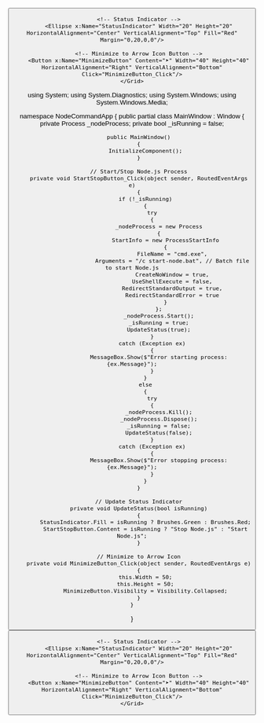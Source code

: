 <Window x:Class="NodeCommandApp.MainWindow"
        xmlns="http://schemas.microsoft.com/winfx/2006/xaml/presentation"
        xmlns:x="http://schemas.microsoft.com/winfx/2006/xaml"
        Title="Node.js Command App" Height="300" Width="400">
    <Grid>
        <!-- Start/Stop Button -->
        <Button x:Name="StartStopButton" Content="Start Node.js" Width="120" Height="40" HorizontalAlignment="Center" VerticalAlignment="Center" Click="StartStopButton_Click"/>
        
        <!-- Status Indicator -->
        <Ellipse x:Name="StatusIndicator" Width="20" Height="20" HorizontalAlignment="Center" VerticalAlignment="Top" Fill="Red" Margin="0,20,0,0"/>

        <!-- Minimize to Arrow Icon Button -->
        <Button x:Name="MinimizeButton" Content="➤" Width="40" Height="40" HorizontalAlignment="Right" VerticalAlignment="Bottom" Click="MinimizeButton_Click"/>
    </Grid>
</Window>




using System;
using System.Diagnostics;
using System.Windows;
using System.Windows.Media;

namespace NodeCommandApp
{
    public partial class MainWindow : Window
    {
        private Process _nodeProcess;
        private bool _isRunning = false;

        public MainWindow()
        {
            InitializeComponent();
        }

        // Start/Stop Node.js Process
        private void StartStopButton_Click(object sender, RoutedEventArgs e)
        {
            if (!_isRunning)
            {
                try
                {
                    _nodeProcess = new Process
                    {
                        StartInfo = new ProcessStartInfo
                        {
                            FileName = "cmd.exe",
                            Arguments = "/c start-node.bat", // Batch file to start Node.js
                            CreateNoWindow = true,
                            UseShellExecute = false,
                            RedirectStandardOutput = true,
                            RedirectStandardError = true
                        }
                    };
                    _nodeProcess.Start();
                    _isRunning = true;
                    UpdateStatus(true);
                }
                catch (Exception ex)
                {
                    MessageBox.Show($"Error starting process: {ex.Message}");
                }
            }
            else
            {
                try
                {
                    _nodeProcess.Kill();
                    _nodeProcess.Dispose();
                    _isRunning = false;
                    UpdateStatus(false);
                }
                catch (Exception ex)
                {
                    MessageBox.Show($"Error stopping process: {ex.Message}");
                }
            }
        }

        // Update Status Indicator
        private void UpdateStatus(bool isRunning)
        {
            StatusIndicator.Fill = isRunning ? Brushes.Green : Brushes.Red;
            StartStopButton.Content = isRunning ? "Stop Node.js" : "Start Node.js";
        }

        // Minimize to Arrow Icon
        private void MinimizeButton_Click(object sender, RoutedEventArgs e)
        {
            this.Width = 50;
            this.Height = 50;
            MinimizeButton.Visibility = Visibility.Collapsed;
        }
    }
}




<Window x:Class="NodeCommandApp.MainWindow"
        xmlns="http://schemas.microsoft.com/winfx/2006/xaml/presentation"
        xmlns:x="http://schemas.microsoft.com/winfx/2006/xaml"
        Title="Node.js Command App" Height="300" Width="400">
    <Grid>
        <!-- Start/Stop Button -->
        <Button x:Name="StartStopButton" Content="Start Node.js" Width="120" Height="40" HorizontalAlignment="Center" VerticalAlignment="Center" Click="StartStopButton_Click"/>
        
        <!-- Status Indicator -->
        <Ellipse x:Name="StatusIndicator" Width="20" Height="20" HorizontalAlignment="Center" VerticalAlignment="Top" Fill="Red" Margin="0,20,0,0"/>

        <!-- Minimize to Arrow Icon Button -->
        <Button x:Name="MinimizeButton" Content="➤" Width="40" Height="40" HorizontalAlignment="Right" VerticalAlignment="Bottom" Click="MinimizeButton_Click"/>
    </Grid>
</Window>
